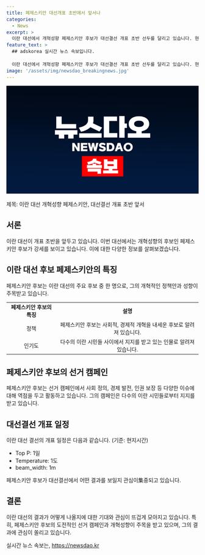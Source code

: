 ```yaml
---
title: 페제스키안 대선개표 초반에서 앞서나
categories:
  - News
excerpt: >
  이란 대선에서 개혁성향 페제스키안 후보가 대선결선 개표 초반 선두를 달리고 있습니다. 현재 상황을 취재 중이며, 후속 보도를 기대해주세요.
feature_text: >
  ## adskorea 실시간 뉴스 속보입니다.

  이란 대선에서 개혁성향 페제스키안 후보가 대선결선 개표 초반 선두를 달리고 있습니다. 현재 상황을 취재 중이며, 후속 보도를 기대해주세요.
image: '/assets/img/newsdao_breakingnews.jpg'
---
```


<p><img src="/assets/img/newsdao_breakingnews.jpg" alt="adskorea 속보" /></p>

<p>제목: 이란 대선 개혁성향 페제스키안, 대선결선 개표 초반 앞서</p>

<h2 data-ke-size="size26">서론</h2>

<p data-ke-size="size16">이란 대선이 개표 초반을 앞두고 있습니다. 이번 대선에서는 개혁성향의 후보인 페제스키안 후보가 강세를 보이고 있습니다. 이에 대한 다양한 정보를 살펴보겠습니다.</p>

<h2 data-ke-size="size26">이란 대선 후보 페제스키안의 특징</h2>

<p data-ke-size="size16">페제스키안 후보는 이란 대선의 주요 후보 중 한 명으로, 그의 개혁적인 정책안과 성향이 주목받고 있습니다.</p>

<table>
    <tr>
        <td style="text-align: center; height: 17px;"><b>페제스키안 후보의 특징</b></td>
        <td style="text-align: center; height: 17px;"><b>설명</b></td>
    </tr>
    <tr>
        <td style="text-align: center; height: 17px;">정책</td>
        <td style="text-align: center; height: 17px;">페제스키안 후보는 사회적, 경제적 개혁을 내세운 후보로 알려져 있습니다.</td>
    </tr>
    <tr>
        <td style="text-align: center; height: 17px;">인기도</td>
        <td style="text-align: center; height: 17px;">다수의 이란 시민들 사이에서 지지를 받고 있는 인물로 알려져 있습니다.</td>
    </tr>
</table>

<h2 data-ke-size="size26">페제스키안 후보의 선거 캠페인</h2>

<p data-ke-size="size16">페제스키안 후보는 선거 캠페인에서 사회 정의, 경제 발전, 인권 보장 등 다양한 이슈에 대해 역점을 두고 활동하고 있습니다. 그의 캠페인은 다수의 이란 시민들로부터 지지를 받고 있습니다.</p>

<h2 data-ke-size="size26">대선결선 개표 일정</h2>

<p data-ke-size="size16">이란 대선 결선의 개표 일정은 다음과 같습니다. (기준: 현지시간)</p>

<ul>
    <li>Top P: 1일</li>
    <li>Temperature: 1도</li>
    <li>beam_width: 1m</li>
</ul>

<p data-ke-size="size16">페제스키안 후보가 대선결선에서 어떤 결과를 보일지 관심이集중되고 있습니다.</p>

<h2 data-ke-size="size26">결론</h2>

<p data-ke-size="size16">이란 대선의 결과가 어떻게 나올지에 대한 기대와 관심이 뜨겁게 모아지고 있습니다. 특히, 페제스키안 후보의 도전적인 선거 캠페인과 개혁성향이 주목을 받고 있으며, 그의 결과에 관심이 쏠리고 있습니다.</p>
실시간 뉴스 속보는, <a href="https://newsdao.kr" rel="dofollow">https://newsdao.kr</a>


